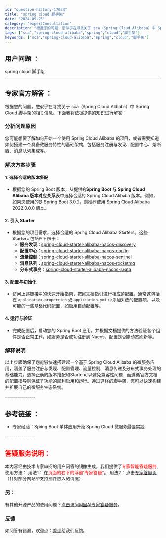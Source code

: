 ```yaml
---
id: "question-history-17034"
title: "spring cloud 脚手架"
date: "2024-09-26"
category: "expertConsultation"
description: "根据您的问题，您似乎在寻找关于 sca（Spring Cloud Alibaba）中 Spring Cloud 脚手架的相关信息。下面我将依据提供的知识进行解答：### 分析问题原因您可能想要了解如何开始一个使用 Spring Cloud Alibaba 的项目，或者需要知道如何搭建一个具备微服务特"
tags: ["sca","spring-cloud-alibaba","spring","cloud","脚手架"]
keywords: ["sca","spring-cloud-alibaba","spring","cloud","脚手架"]
---
```


## 用户问题 ： 
 spring cloud 脚手架  

---------------
## 专家官方解答 ：

根据您的问题，您似乎在寻找关于 sca（Spring Cloud Alibaba）中 Spring Cloud 脚手架的相关信息。下面我将依据提供的知识进行解答：

### 分析问题原因

您可能想要了解如何开始一个使用 Spring Cloud Alibaba 的项目，或者需要知道如何搭建一个具备微服务特性的基础架构，包括服务注册与发现、配置中心、熔断器、消息队列集成等。

### 解决方案步骤

#### 1. 选择合适的版本搭配
- 根据您的 Spring Boot 版本，从提供的**Spring Boot 与 Spring Cloud Alibaba 版本对应关系**表中选择合适的 Spring Cloud Alibaba 版本。例如，如果您使用的是 Spring Boot 3.0.2，则推荐使用 Spring Cloud Alibaba 2022.0.0.0 版本。

#### 2. 引入 Starter
- 根据您的项目需求，选择合适的 Spring Cloud Alibaba Starters。这些 Starters 包括但不限于：
  - **服务发现**：[spring-cloud-starter-alibaba-nacos-discovery](https://sca.aliyun.com/zh-cn/docs/next/user-guide/nacos/quick-start#%E6%8E%A5%E5%85%A5-nacos-%E6%9C%8D%E5%8A%A1%E6%B3%A8%E5%86%8C%E4%B8%8E%E5%8F%91%E7%8E%B0)
  - **配置中心**：[spring-cloud-starter-alibaba-nacos-config](https://sca.aliyun.com/zh-cn/docs/next/user-guide/nacos/quick-start#%E6%8E%A5%E5%85%A5-nacos-%E9%85%8D%E7%BD%AE%E4%B8%AD%E5%BF%83)
  - **流量控制**：[spring-cloud-starter-alibaba-nacos-sentinel](https://sca.aliyun.com/zh-cn/docs/next/user-guide/sentinel/quick-start)
  - **消息队列**：[spring-cloud-starter-alibaba-nacos-rocketmq](https://sca.aliyun.com/zh-cn/docs/next/user-guide/rocketmq/quick-start)
  - **分布式事务**：[spring-cloud-starter-alibaba-nacos-seata](https://sca.aliyun.com/zh-cn/docs/next/user-guide/seata/quick-start)

#### 3. 配置与初始化
- 访问上述链接中的快速开始指南，按照文档指引进行相应的配置。通常这包括在 `application.properties` 或 `application.yml` 中添加对应的配置项，以及可能的一些基础代码配置，如启用自动配置等。

#### 4. 运行与验证
- 完成配置后，启动您的 Spring Boot 应用，并根据文档提供的方法验证各个组件是否正常工作，如服务是否成功注册到 Nacos、配置是否能动态刷新等。

### 解释说明
以上步骤确保了您能够快速搭建起一个基于 Spring Cloud Alibaba 的微服务应用，涵盖了服务注册与发现、配置管理、流量控制、消息传递及分布式事务处理的基础能力。选择正确的版本搭配和Starter可以避免兼容性问题，而遵循官方文档的配置指导则保证了功能的顺利启用和运行。通过这样的脚手架，您可以快速构建并扩展自己的微服务生态系统。


<font color="#949494">---------------</font> 


## 参考链接 ：

* 专家经验：Spring Boot 单体应用升级 Spring Cloud 微服务最佳实践 


 <font color="#949494">---------------</font> 
 


## <font color="#FF0000">答疑服务说明：</font> 

本内容经由技术专家审阅的用户问答的镜像生成，我们提供了<font color="#FF0000">专家智能答疑服务</font>,使用方法：
用法1： 在<font color="#FF0000">页面的右下的浮窗”专家答疑“</font>。
用法2： 点击[专家答疑页](https://answer.opensource.alibaba.com/docs/intro)（针对部分网站不支持插件嵌入的情况）
### 另：


有其他开源产品的使用问题？[点击访问阿里AI专家答疑服务](https://answer.opensource.alibaba.com/docs/intro)。
### 反馈
如问答有错漏，欢迎点：[差评](https://ai.nacos.io/user/feedbackByEnhancerGradePOJOID?enhancerGradePOJOId=17069)给我们反馈。
